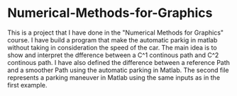 # Numerical-Methods-for-Graphics
This is a project that I have done in the "Numerical Methods for Graphics" course.
I have build a program that make the automatic parkig in matlab without taking in consideration the speed of the car. The main idea is to show and interpret the dfference between a C^1 continous path and C^2 continous path. I have also defined the difference between a reference Path and a smoother Path using the automatic parking in Matlab.
The second file represents a parking maneuver in Matlab using the same inputs as in the first example.

